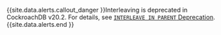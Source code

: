 {{site.data.alerts.callout_danger }}Interleaving is deprecated in CockroachDB v20.2. For details, see [`INTERLEAVE IN PARENT` Deprecation](interleave-in-parent.html#deprecation).{{site.data.alerts.end }}